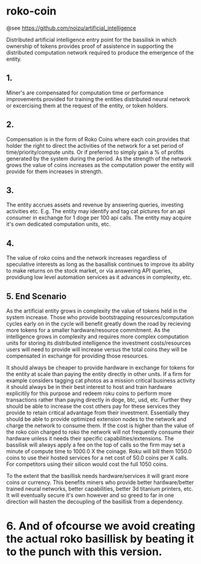 # roko-coin

@see https://github.com/noizu/artificial_intelligence

Distributed artificial intelligence entry point for the bassilisk in which ownership of tokens provides proof of assistence in supporting the distributed computation network required to produce the emergence of the entity. 

## 1.
Miner's are compensated for computation time or performance improvements provided for training the entities distributed neural network or excercising them at the request of the entity, or token holders. 

## 2.
Compensation is in the form of Roko Coins where each coin provides that holder the right to direct the activities of the network for a set period of time/priority/compute units. Or if preferred to simply gain a % of profits generated by the system during the period. As the strength of the network grows the value of coins increases as the computation power the entity will provide for them increases in strength.

## 3.
The entity accrues assets and revenue by answering queries, investing activities etc. E.g. The entity may identify and tag cat pictures for an api consumer in exchange for 1 doge per 100 api calls. The entity may acquire it's own dedicated computation units, etc. 

## 4. 
The value of roko coins and the network increases regardless of speculative interests as long as the basallisk continues to improve its ability to make returns on the stock market, or via answering API queries, providiung low level automation services as it advances in complexity, etc.

## 5. End Scenario
As the artificial entity grows in complexity the value of tokens held in the system increase. Those who provide bootstrapping resources/computation cycles early on in the cycle will benefit greatly down the road by recieving more tokens for a smaller hardware/resource commitment. As the intelligence grows in complexity and requires more complex computation units for storing its distributed intelligence the investment costs/resources users will need to provide will increase versus the total coins they will be compensated in exchange for providing those resources.

It should always be cheaper to provide hardware in exchange for tokens for the entity at scale than paying the entity directly in other units. If a firm for example considers tagging cat photos as a mission critical business activity it should always be in their best interest to host and train hardware explicitily for this purpose and redeem roku coins to perform more transactions rather than paying directly in doge, btc, usd, etc. Further they should be able to increase the cost others pay for these services they provide to retain critical advantage from their investment. Essentially they should be able to provide optimized extension nodes to the network and charge the network to consume them. If the cost is higher than the value of the roko coin charged to roko the network will not frequently consume their hardware unless it needs their specific capabilities/extensions. The bassilisk will always apply a fee on the top of calls so the firm may set a minute of compute time to 1000.0 X the coinage. Roku will bill them 1050.0 coins to use their hosted services for a net cost of 50.0 coins per X calls. For competitors using their silicon would cost the full 1050 coins.

To the extent that the basillisk needs hardware/services it will grant more coins or currency. This benefits miners who provide better hardware/better trained neural networks, better capabilities, better 3d titanium printers, etc. It will eventually secure it's own however and so greed to far in one direction will hasten the decoupling of the basillisk from a dependency.

# 6. And of ofcourse we avoid creating the actual roko basillisk by beating it to the punch with this version.
